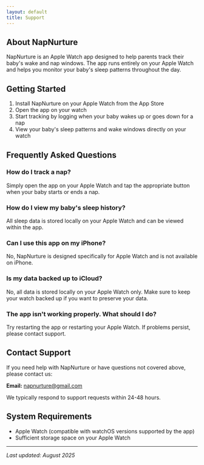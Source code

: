 ```yaml
---
layout: default
title: Support
---
```


## About NapNurture

NapNurture is an Apple Watch app designed to help parents track their baby's wake and nap windows. The app runs entirely on your Apple Watch and helps you monitor your baby's sleep patterns throughout the day.

## Getting Started

1. Install NapNurture on your Apple Watch from the App Store
2. Open the app on your watch
3. Start tracking by logging when your baby wakes up or goes down for a nap
4. View your baby's sleep patterns and wake windows directly on your watch

## Frequently Asked Questions

### How do I track a nap?
Simply open the app on your Apple Watch and tap the appropriate button when your baby starts or ends a nap.

### How do I view my baby's sleep history?
All sleep data is stored locally on your Apple Watch and can be viewed within the app.

### Can I use this app on my iPhone?
No, NapNurture is designed specifically for Apple Watch and is not available on iPhone.

### Is my data backed up to iCloud?
No, all data is stored locally on your Apple Watch only. Make sure to keep your watch backed up if you want to preserve your data.

### The app isn't working properly. What should I do?
Try restarting the app or restarting your Apple Watch. If problems persist, please contact support.

## Contact Support

If you need help with NapNurture or have questions not covered above, please contact us:

**Email:** napnurture@gmail.com

We typically respond to support requests within 24-48 hours.

## System Requirements

- Apple Watch (compatible with watchOS versions supported by the app)
- Sufficient storage space on your Apple Watch

---

*Last updated: August 2025*
